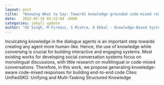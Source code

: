 ```yaml
---
layout: post
title:  "Knowing What to Say: Towards knowledge grounded code-mixed response generation for open-domain conversations"
date:   2022-05-10 03:22:04 -0400
categories: jekyll update
author: "GV Singh, M Firdaus, S Mishra, A Ekbal - Knowledge-Based Systems, 2022"
---
```

Inculcating knowledge in the dialogue agents is an important step towards creating any agent more human-like. Hence, the use of knowledge while conversing is crucial for building interactive and engaging systems. Most existing works for developing social conversation systems focus on monolingual discussions, with little research on multilingual or code-mixed conversations. Therefore, in this work, we propose generating knowledge-aware code-mixed responses for building end-to-end code Cites: UnifiedSKG: Unifying and Multi-Tasking Structured Knowledge